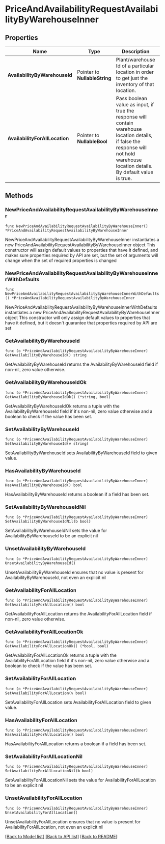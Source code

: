# PriceAndAvailabilityRequestAvailabilityByWarehouseInner

## Properties

Name | Type | Description | Notes
------------ | ------------- | ------------- | -------------
**AvailabilityByWarehouseId** | Pointer to **NullableString** | Plant/warehouse Id of a particular location in order to get just the inventory of that location. | [optional] 
**AvailabilityForAllLocation** | Pointer to **NullableBool** | Pass boolean value as input, if true the response will contain warehouse location details, if false the response will not hold warehouse location details. By default value is true. | [optional] 

## Methods

### NewPriceAndAvailabilityRequestAvailabilityByWarehouseInner

`func NewPriceAndAvailabilityRequestAvailabilityByWarehouseInner() *PriceAndAvailabilityRequestAvailabilityByWarehouseInner`

NewPriceAndAvailabilityRequestAvailabilityByWarehouseInner instantiates a new PriceAndAvailabilityRequestAvailabilityByWarehouseInner object
This constructor will assign default values to properties that have it defined,
and makes sure properties required by API are set, but the set of arguments
will change when the set of required properties is changed

### NewPriceAndAvailabilityRequestAvailabilityByWarehouseInnerWithDefaults

`func NewPriceAndAvailabilityRequestAvailabilityByWarehouseInnerWithDefaults() *PriceAndAvailabilityRequestAvailabilityByWarehouseInner`

NewPriceAndAvailabilityRequestAvailabilityByWarehouseInnerWithDefaults instantiates a new PriceAndAvailabilityRequestAvailabilityByWarehouseInner object
This constructor will only assign default values to properties that have it defined,
but it doesn't guarantee that properties required by API are set

### GetAvailabilityByWarehouseId

`func (o *PriceAndAvailabilityRequestAvailabilityByWarehouseInner) GetAvailabilityByWarehouseId() string`

GetAvailabilityByWarehouseId returns the AvailabilityByWarehouseId field if non-nil, zero value otherwise.

### GetAvailabilityByWarehouseIdOk

`func (o *PriceAndAvailabilityRequestAvailabilityByWarehouseInner) GetAvailabilityByWarehouseIdOk() (*string, bool)`

GetAvailabilityByWarehouseIdOk returns a tuple with the AvailabilityByWarehouseId field if it's non-nil, zero value otherwise
and a boolean to check if the value has been set.

### SetAvailabilityByWarehouseId

`func (o *PriceAndAvailabilityRequestAvailabilityByWarehouseInner) SetAvailabilityByWarehouseId(v string)`

SetAvailabilityByWarehouseId sets AvailabilityByWarehouseId field to given value.

### HasAvailabilityByWarehouseId

`func (o *PriceAndAvailabilityRequestAvailabilityByWarehouseInner) HasAvailabilityByWarehouseId() bool`

HasAvailabilityByWarehouseId returns a boolean if a field has been set.

### SetAvailabilityByWarehouseIdNil

`func (o *PriceAndAvailabilityRequestAvailabilityByWarehouseInner) SetAvailabilityByWarehouseIdNil(b bool)`

 SetAvailabilityByWarehouseIdNil sets the value for AvailabilityByWarehouseId to be an explicit nil

### UnsetAvailabilityByWarehouseId
`func (o *PriceAndAvailabilityRequestAvailabilityByWarehouseInner) UnsetAvailabilityByWarehouseId()`

UnsetAvailabilityByWarehouseId ensures that no value is present for AvailabilityByWarehouseId, not even an explicit nil
### GetAvailabilityForAllLocation

`func (o *PriceAndAvailabilityRequestAvailabilityByWarehouseInner) GetAvailabilityForAllLocation() bool`

GetAvailabilityForAllLocation returns the AvailabilityForAllLocation field if non-nil, zero value otherwise.

### GetAvailabilityForAllLocationOk

`func (o *PriceAndAvailabilityRequestAvailabilityByWarehouseInner) GetAvailabilityForAllLocationOk() (*bool, bool)`

GetAvailabilityForAllLocationOk returns a tuple with the AvailabilityForAllLocation field if it's non-nil, zero value otherwise
and a boolean to check if the value has been set.

### SetAvailabilityForAllLocation

`func (o *PriceAndAvailabilityRequestAvailabilityByWarehouseInner) SetAvailabilityForAllLocation(v bool)`

SetAvailabilityForAllLocation sets AvailabilityForAllLocation field to given value.

### HasAvailabilityForAllLocation

`func (o *PriceAndAvailabilityRequestAvailabilityByWarehouseInner) HasAvailabilityForAllLocation() bool`

HasAvailabilityForAllLocation returns a boolean if a field has been set.

### SetAvailabilityForAllLocationNil

`func (o *PriceAndAvailabilityRequestAvailabilityByWarehouseInner) SetAvailabilityForAllLocationNil(b bool)`

 SetAvailabilityForAllLocationNil sets the value for AvailabilityForAllLocation to be an explicit nil

### UnsetAvailabilityForAllLocation
`func (o *PriceAndAvailabilityRequestAvailabilityByWarehouseInner) UnsetAvailabilityForAllLocation()`

UnsetAvailabilityForAllLocation ensures that no value is present for AvailabilityForAllLocation, not even an explicit nil

[[Back to Model list]](../README.md#documentation-for-models) [[Back to API list]](../README.md#documentation-for-api-endpoints) [[Back to README]](../README.md)


